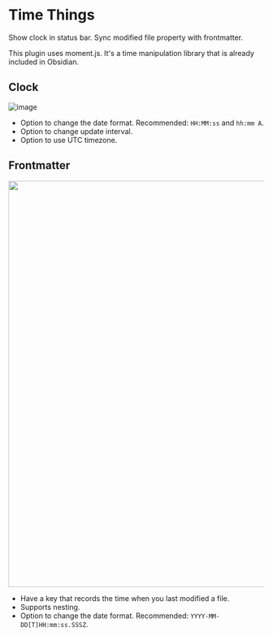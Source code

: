 # Time Things

Show clock in status bar. Sync modified file property with frontmatter.

This plugin uses moment.js. It's a time manipulation library that is already included in Obsidian.

## Clock

![image](https://github.com/DynamicPlayerSector/timethings/assets/65742767/c2b4c4e0-002b-43ea-8b94-6860d6f7c703)

- Option to change the date format. Recommended: `HH:MM:ss` and `hh:mm A`.
- Option to change update interval.
- Option to use UTC timezone.

## Frontmatter

<img src="https://github.com/DynamicPlayerSector/timethings/assets/65742767/661884e4-666b-4793-9a46-de12edb831ed"  height="800">

- Have a key that records the time when you last modified a file.
- Supports nesting.
- Option to change the date format. Recommended: `YYYY-MM-DD[T]HH:mm:ss.SSSZ`.
